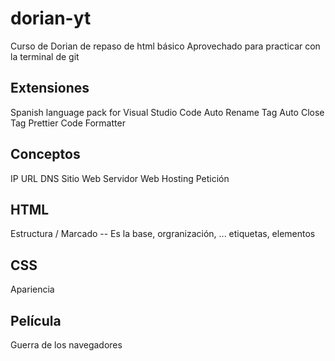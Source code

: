 # dorian-yt

Curso de Dorian de repaso de html básico
Aprovechado para practicar con la terminal de git

## Extensiones
Spanish language pack for Visual Studio Code
Auto Rename Tag
Auto Close Tag
Prettier Code Formatter

## Conceptos
IP
URL
DNS
Sitio Web
Servidor Web
Hosting
Petición

## HTML
Estructura / Marcado -- Es la base, orgranización, ... etiquetas, elementos 
## CSS
Apariencia

## Película
Guerra de los navegadores

